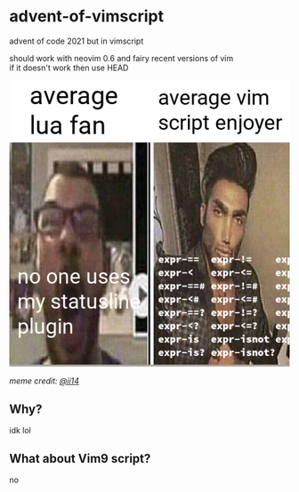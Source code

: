 # advent-of-vimscript

advent of code 2021 but in vimscript

should work with neovim 0.6 and fairy recent versions of vim  
if it doesn't work then use HEAD

![average lua fan vs average vim script enjoyer](./media/ii14-meme.png)

_meme credit: [@ii14](https://github.com/ii14)_

## Why?

idk lol

## What about Vim9 script?

no
